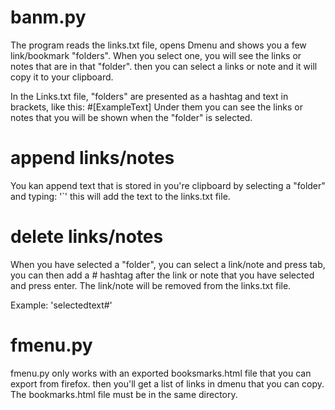 # banm.py

The program reads the links.txt file, opens Dmenu and shows you a few link/bookmark "folders". When you select
one, you will see the links or notes that are in that "folder". then you can select a links or note and it will copy
it to your clipboard.

In the Links.txt file, "folders" are presented as a hashtag and text in brackets, like this: #[ExampleText]
Under them you can see the links or notes that you will be shown when the "folder" is selected.

# append links/notes
You kan append text that is stored in you're clipboard by selecting a "folder" and typing: '`'
this will add the text to the links.txt file.

# delete links/notes
When you have selected a "folder", you can select a link/note and press tab, you can then add a # hashtag after
the link or note that you have selected and press enter. The link/note will be removed from the links.txt file.

Example: 'selectedtext#'


# fmenu.py

fmenu.py only works with an exported booksmarks.html file that you can export from firefox. then you'll get
a list of links in dmenu that you can copy. The bookmarks.html file must be in the same directory.
